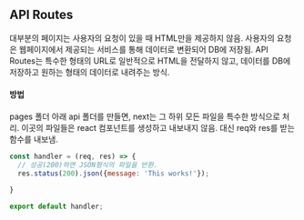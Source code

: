 ## API Routes

대부분의 페이지는 사용자의 요청이 있을 때 HTML만을 제공하지 않음.
사용자의 요청은 웹페이지에서 제공되는 서비스를 통해 데이터로 변환되어 DB에 저장됨.
API Routes는 특수한 형태의 URL로 일반적으로 HTML을 전달하지 않고,
데이터를 DB에 저장하고 원하는 형태의 데이터로 내려주는 방식.

#### 방법

pages 폴더 아래 api 폴더를 만들면, next는 그 하위 모든 파일을 특수한 방식으로 처리.
이곳의 파일들은 react 컴포넌트를 생성하고 내보내지 않음.
대신 req와 res를 받는 함수를 내보냄.

```js
const handler = (req, res) => {
  // 성공(200)하면 JSON형식의 파일을 반환.
  res.status(200).json({message: 'This works!'});

}

export default handler;
```